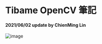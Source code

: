 # Tibame OpenCV 筆記

#### 2021/06/02 update by ChienMing Lin

![image](https://i.imgur.com/e83WDPw.png)











